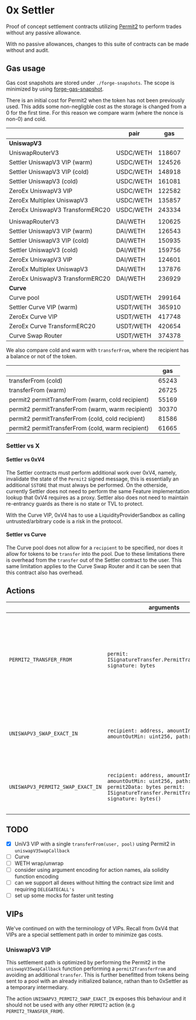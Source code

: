 # 0x Settler

Proof of concept settlement contracts utilizing [Permit2](https://github.com/Uniswap/permit2) to perform trades without any passive allowance.

With no passive allowances, changes to this suite of contracts can be made without and audit.

## Gas usage

Gas cost snapshots are stored under `./forge-snapshots`. The scope is minimized by using [forge-gas-snapshot](https://github.com/marktoda/forge-gas-snapshot).

There is an initial cost for Permit2 when the token has not been previously used. This adds some non-negligble cost as the storage is changed from a 0 for the first time. For this reason we compare warm (where the nonce is non-0) and cold.

|                                 | pair      | gas    |
| ------------------------------- | --------- | ------ |
| **UniswapV3**                   |           |        |
| UniswapRouterV3                 | USDC/WETH | 118607 |
| Settler UniswapV3 VIP (warm)    | USDC/WETH | 124526 |
| Settler UniswapV3 VIP (cold)    | USDC/WETH | 148918 |
| Settler UniswapV3 (cold)        | USDC/WETH | 161081 |
| ZeroEx UniswapV3 VIP            | USDC/WETH | 122582 |
| ZeroEx Multiplex UniswapV3      | USDC/WETH | 135857 |
| ZeroEx UniswapV3 TransformERC20 | USDC/WETH | 243334 |
|                                 |           |        |
| UniswapRouterV3                 | DAI/WETH  | 120625 |
| Settler UniswapV3 VIP (warm)    | DAI/WETH  | 126543 |
| Settler UniswapV3 VIP (cold)    | DAI/WETH  | 150935 |
| Settler UniswapV3 (cold)        | DAI/WETH  | 159756 |
| ZeroEx UniswapV3 VIP            | DAI/WETH  | 124601 |
| ZeroEx Multiplex UniswapV3      | DAI/WETH  | 137876 |
| ZeroEx UniswapV3 TransformERC20 | DAI/WETH  | 236929 |
| **Curve**                       |           |        |
| Curve pool                      | USDT/WETH | 299164 |
| Settler Curve VIP (warm)        | USDT/WETH | 365910 |
| ZeroEx Curve VIP                | USDT/WETH | 417748 |
| ZeroEx Curve TransformERC20     | USDT/WETH | 420654 |
| Curve Swap Router               | USDT/WETH | 374378 |

We also compare cold and warm with `transferFrom`, where the recipient has a balance or not of the token.

|                                                   | gas   |
| ------------------------------------------------- | ----- |
| transferFrom (cold)                               | 65243 |
| transferFrom (warm)                               | 26725 |
| permit2 permitTransferFrom (warm, cold recipient) | 55169 |
| permit2 permitTransferFrom (warm, warm recipient) | 30370 |
| permit2 permitTransferFrom (cold, cold recipient) | 81586 |
| permit2 permitTransferFrom (cold, warm recipient) | 61665 |

### Settler vs X

#### Settler vs 0xV4

The Settler contracts must perform additional work over 0xV4, namely, invalidate the state of the `Permit2` signed message, this is essentially an additional `SSTORE` that must always be performed.
On the otherside, currently Settler does not need to perform the same Feature implementation lookup that 0xV4 requires as a proxy. Settler also does not need to maintain re-entrancy guards as there is no state or TVL to protect.

With the Curve VIP, 0xV4 has to use a LiquidityProviderSandbox as calling untrusted/arbitrary code is a risk in the protocol.

#### Settler vs Curve

The Curve pool does not allow for a `recipient` to be specified, nor does it allow for tokens to be `transfer` into the pool. Due to these limitations there is overhead from the `transfer` out of the Settler contract to the user.
This same limitation applies to the Curve Swap Router and it can be seen that this contract also has overhead.

## Actions

|                                   | arguments                                                                                                                                                         | note                                                                                                                |
| --------------------------------- | ----------------------------------------------------------------------------------------------------------------------------------------------------------------- | ------------------------------------------------------------------------------------------------------------------- |
| `PERMIT2_TRANSFER_FROM`           | `permit: ISignatureTransfer.PermitTransferFrom, signature: bytes`                                                                                                 | Uses `Permit2` with a signed payload from `msg.sender` to transfer funds from the user into the 0xSettler contract. |
| `UNISWAPV3_SWAP_EXACT_IN`         | `recipient: address, amountIn: uint256, amountOutMin: uint256, path: bytes`                                                                                       | Trades against UniswapV3 using the contracts balance for funding                                                    |
| `UNISWAPV3_PERMIT2_SWAP_EXACT_IN` | `recipient: address, amountIn: uint256, amountOutMin: uint256, path: bytes, permit2Data: bytes permit: ISignatureTransfer.PermitTransferFrom, signature: bytes()` | Trades against UniswapV3 using the the Permit2 for funding                                                          |

## TODO

- [x] UniV3 VIP with a single `transferFrom(user, pool)` using Permit2 in `uniswapV3SwapCallback`
- [ ] Curve
- [ ] WETH wrap/unwrap
- [ ] consider using argument encoding for action names, ala solidity function encoding
- [ ] can we support all dexes without hitting the contract size limit and requiring `DELEGATECALL's`
- [ ] set up some mocks for faster unit testing

## VIPs

We've continued on with the terminology of VIPs. Recall from 0xV4 that VIPs are a special settlement path in order to minimize gas costs.

### UniswapV3 VIP

This settlement path is optimized by performing the Permit2 in the `uniswapV3SwapCallback` function performing a `permit2TransferFrom` and avoiding an additional `transfer`. This is further benefitted from tokens being sent to a pool with an already initialized balance, rathan than to 0xSettler as a temporary intermediary.

The action `UNISWAPV3_PERMIT2_SWAP_EXACT_IN` exposes this behaviour and it should not be used with any other `PERMIT2` action (e.g `PERMIT2_TRANSFER_FROM`).
